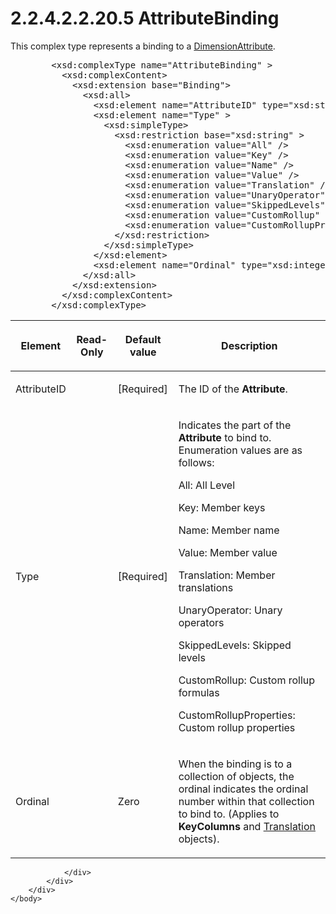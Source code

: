 <html dir="LTR" xmlns:mshelp="http://msdn.microsoft.com/mshelp" xmlns:ddue="http://ddue.schemas.microsoft.com/authoring/2003/5" xmlns:xlink="http://www.w3.org/1999/xlink" xmlns:tool="http://www.microsoft.com/tooltip">
    <head>
        <meta http-equiv="Content-Type" content="text/html; CHARSET=utf-8"></meta>
        <meta name="save" content="history"></meta>
        <title>2.2.4.2.2.20.5 AttributeBinding</title>
        <xml>
            <mshelp:toctitle title="2.2.4.2.2.20.5 AttributeBinding"></mshelp:toctitle>
            <mshelp:rltitle title="[MS-SSAS]: AttributeBinding"></mshelp:rltitle>
            <mshelp:keyword index="A" term="d462bb90-a5cc-40a5-8486-1716e8442ed2"></mshelp:keyword>
            <mshelp:attr name="DCSext.ContentType" value="open specification"></mshelp:attr>
            <mshelp:attr name="AssetID" value="d462bb90-a5cc-40a5-8486-1716e8442ed2"></mshelp:attr>
            <mshelp:attr name="TopicType" value="kbRef"></mshelp:attr>
            <mshelp:attr name="DCSext.Title" value="[MS-SSAS]: AttributeBinding" />
        </xml>
    </head>
    <body>
        <div id="header">
            <h1 class="heading">2.2.4.2.2.20.5 AttributeBinding</h1>
        </div>
        <div id="mainSection">
            <div id="mainBody">
                <div id="allHistory" class="saveHistory"></div>
                <div id="sectionSection0" class="section" name="collapseableSection">
                    

<p>This complex type represents a binding to a <a href="2865fe4f-5fbb-4ae6-b0cf-811b32b4a139.html">DimensionAttribute</a>.</p>

<dl>
<dd>
<div><pre>   &lt;xsd:complexType name=&quot;AttributeBinding&quot; &gt;
     &lt;xsd:complexContent&gt;
       &lt;xsd:extension base=&quot;Binding&quot;&gt;
         &lt;xsd:all&gt;
           &lt;xsd:element name=&quot;AttributeID&quot; type=&quot;xsd:string&quot;/&gt;
           &lt;xsd:element name=&quot;Type&quot; &gt;
             &lt;xsd:simpleType&gt;
               &lt;xsd:restriction base=&quot;xsd:string&quot; &gt;
                 &lt;xsd:enumeration value=&quot;All&quot; /&gt;
                 &lt;xsd:enumeration value=&quot;Key&quot; /&gt;
                 &lt;xsd:enumeration value=&quot;Name&quot; /&gt;
                 &lt;xsd:enumeration value=&quot;Value&quot; /&gt;
                 &lt;xsd:enumeration value=&quot;Translation&quot; /&gt;
                 &lt;xsd:enumeration value=&quot;UnaryOperator&quot; /&gt;
                 &lt;xsd:enumeration value=&quot;SkippedLevels&quot; /&gt;
                 &lt;xsd:enumeration value=&quot;CustomRollup&quot; /&gt;
                 &lt;xsd:enumeration value=&quot;CustomRollupProperties&quot; /&gt;
               &lt;/xsd:restriction&gt;
             &lt;/xsd:simpleType&gt;
           &lt;/xsd:element&gt;
           &lt;xsd:element name=&quot;Ordinal&quot; type=&quot;xsd:integer&quot; minOccurs=&quot;0&quot;/&gt;
         &lt;/xsd:all&gt;
       &lt;/xsd:extension&gt;
     &lt;/xsd:complexContent&gt;
   &lt;/xsd:complexType&gt;
</pre></div>
</dd></dl>

<table>
 <thead>
  <tr>
   <th>
   <p>Element</p>
   </th>
   <th>
   <p>Read-Only</p>
   </th>
   <th>
   <p>Default value</p>
   </th>
   <th>
   <p>Description</p>
   </th>
  </tr>
 </thead>
 <tr>
  <td>
  <p>AttributeID</p>
  </td>
  <td>
  <p> </p>
  </td>
  <td>
  <p>[Required]</p>
  </td>
  <td>
  <p>The ID of the <b>Attribute</b>.</p>
  </td>
 </tr>
 <tr>
  <td>
  <p>Type</p>
  </td>
  <td>
  <p> </p>
  </td>
  <td>
  <p>[Required]</p>
  </td>
  <td>
  <p>Indicates the part of the <b>Attribute</b> to bind to.
  Enumeration values are as follows:</p>
  <p>All: All Level</p>
  <p>Key: Member keys</p>
  <p>Name: Member name</p>
  <p>Value: Member value</p>
  <p>Translation: Member translations</p>
  <p>UnaryOperator: Unary operators</p>
  <p>SkippedLevels: Skipped levels</p>
  <p>CustomRollup: Custom rollup formulas</p>
  <p>CustomRollupProperties: Custom rollup properties</p>
  </td>
 </tr>
 <tr>
  <td>
  <p>Ordinal</p>
  </td>
  <td>
  <p> </p>
  </td>
  <td>
  <p>Zero</p>
  </td>
  <td>
  <p>When the binding is to a collection of objects, the
  ordinal indicates the ordinal number within that collection to bind to.
  (Applies to <b>KeyColumns</b> and <a href="f98d69b2-210d-4b96-a77c-effa8052b95e.html">Translation</a> objects).</p>
  </td>
 </tr>
</table>

<p> </p>


                </div>
            </div>
        </div>
    </body>
</html>